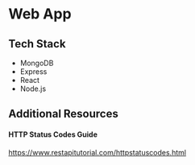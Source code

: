 # Web App

## Tech Stack 
<ul>
  <li> MongoDB
  <li> Express
  <li> React
  <li> Node.js
</ul>

## Additional Resources
#### HTTP Status Codes Guide
https://www.restapitutorial.com/httpstatuscodes.html




